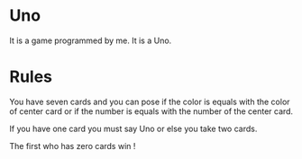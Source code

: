 # Uno
It is a game programmed by me. It is a Uno.

# Rules

You have seven cards and you can pose if the color is equals with the color of center card or if the number is equals with the number of the center card.

If you have one card you must say Uno or else you take two cards.

The first who has zero cards win !

